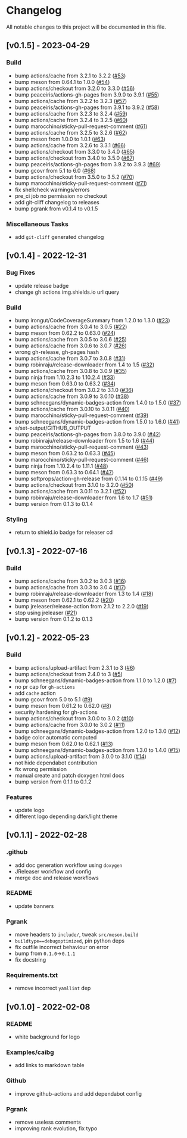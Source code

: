 # Changelog

All notable changes to this project will be documented in this file.

## [v0.1.5] - 2023-04-29

### Build

- bump actions/cache from 3.2.1 to 3.2.2 ([#53](https://github.com/andros21/pgrank/issues/53))
- bump meson from 0.64.1 to 1.0.0 ([#54](https://github.com/andros21/pgrank/issues/54))
- bump actions/checkout from 3.2.0 to 3.3.0 ([#56](https://github.com/andros21/pgrank/issues/56))
- bump peaceiris/actions-gh-pages from 3.9.0 to 3.9.1 ([#55](https://github.com/andros21/pgrank/issues/55))
- bump actions/cache from 3.2.2 to 3.2.3 ([#57](https://github.com/andros21/pgrank/issues/57))
- bump peaceiris/actions-gh-pages from 3.9.1 to 3.9.2 ([#58](https://github.com/andros21/pgrank/issues/58))
- bump actions/cache from 3.2.3 to 3.2.4 ([#59](https://github.com/andros21/pgrank/issues/59))
- bump actions/cache from 3.2.4 to 3.2.5 ([#60](https://github.com/andros21/pgrank/issues/60))
- bump marocchino/sticky-pull-request-comment ([#61](https://github.com/andros21/pgrank/issues/61))
- bump actions/cache from 3.2.5 to 3.2.6 ([#62](https://github.com/andros21/pgrank/issues/62))
- bump meson from 1.0.0 to 1.0.1 ([#63](https://github.com/andros21/pgrank/issues/63))
- bump actions/cache from 3.2.6 to 3.3.1 ([#66](https://github.com/andros21/pgrank/issues/66))
- bump actions/checkout from 3.3.0 to 3.4.0 ([#65](https://github.com/andros21/pgrank/issues/65))
- bump actions/checkout from 3.4.0 to 3.5.0 ([#67](https://github.com/andros21/pgrank/issues/67))
- bump peaceiris/actions-gh-pages from 3.9.2 to 3.9.3 ([#69](https://github.com/andros21/pgrank/issues/69))
- bump gcovr from 5.1 to 6.0 ([#68](https://github.com/andros21/pgrank/issues/68))
- bump actions/checkout from 3.5.0 to 3.5.2 ([#70](https://github.com/andros21/pgrank/issues/70))
- bump marocchino/sticky-pull-request-comment ([#71](https://github.com/andros21/pgrank/issues/71))
- fix shellcheck warnings/errors
- pre_ci job no permission no checkout
- add git-cliff changelog to releases
- bump pgrank from v0.1.4 to v0.1.5

### Miscellaneous Tasks

- add `git-cliff` generated changelog

## [v0.1.4] - 2022-12-31

### Bug Fixes

- update release badge
- change gh actions img.shields.io url query

### Build

- bump irongut/CodeCoverageSummary from 1.2.0 to 1.3.0 ([#23](https://github.com/andros21/pgrank/issues/23))
- bump actions/cache from 3.0.4 to 3.0.5 ([#22](https://github.com/andros21/pgrank/issues/22))
- bump meson from 0.62.2 to 0.63.0 ([#24](https://github.com/andros21/pgrank/issues/24))
- bump actions/cache from 3.0.5 to 3.0.6 ([#25](https://github.com/andros21/pgrank/issues/25))
- bump actions/cache from 3.0.6 to 3.0.7 ([#26](https://github.com/andros21/pgrank/issues/26))
- wrong gh-release, gh-pages hash
- bump actions/cache from 3.0.7 to 3.0.8 ([#31](https://github.com/andros21/pgrank/issues/31))
- bump robinraju/release-downloader from 1.4 to 1.5 ([#32](https://github.com/andros21/pgrank/issues/32))
- bump actions/cache from 3.0.8 to 3.0.9 ([#35](https://github.com/andros21/pgrank/issues/35))
- bump ninja from 1.10.2.3 to 1.10.2.4 ([#33](https://github.com/andros21/pgrank/issues/33))
- bump meson from 0.63.0 to 0.63.2 ([#34](https://github.com/andros21/pgrank/issues/34))
- bump actions/checkout from 3.0.2 to 3.1.0 ([#36](https://github.com/andros21/pgrank/issues/36))
- bump actions/cache from 3.0.9 to 3.0.10 ([#38](https://github.com/andros21/pgrank/issues/38))
- bump schneegans/dynamic-badges-action from 1.4.0 to 1.5.0 ([#37](https://github.com/andros21/pgrank/issues/37))
- bump actions/cache from 3.0.10 to 3.0.11 ([#40](https://github.com/andros21/pgrank/issues/40))
- bump marocchino/sticky-pull-request-comment ([#39](https://github.com/andros21/pgrank/issues/39))
- bump schneegans/dynamic-badges-action from 1.5.0 to 1.6.0 ([#41](https://github.com/andros21/pgrank/issues/41))
- s/set-output/GITHUB_OUTPUT
- bump peaceiris/actions-gh-pages from 3.8.0 to 3.9.0 ([#42](https://github.com/andros21/pgrank/issues/42))
- bump robinraju/release-downloader from 1.5 to 1.6 ([#44](https://github.com/andros21/pgrank/issues/44))
- bump marocchino/sticky-pull-request-comment ([#43](https://github.com/andros21/pgrank/issues/43))
- bump meson from 0.63.2 to 0.63.3 ([#45](https://github.com/andros21/pgrank/issues/45))
- bump marocchino/sticky-pull-request-comment ([#46](https://github.com/andros21/pgrank/issues/46))
- bump ninja from 1.10.2.4 to 1.11.1 ([#48](https://github.com/andros21/pgrank/issues/48))
- bump meson from 0.63.3 to 0.64.1 ([#47](https://github.com/andros21/pgrank/issues/47))
- bump softprops/action-gh-release from 0.1.14 to 0.1.15 ([#49](https://github.com/andros21/pgrank/issues/49))
- bump actions/checkout from 3.1.0 to 3.2.0 ([#50](https://github.com/andros21/pgrank/issues/50))
- bump actions/cache from 3.0.11 to 3.2.1 ([#52](https://github.com/andros21/pgrank/issues/52))
- bump robinraju/release-downloader from 1.6 to 1.7 ([#51](https://github.com/andros21/pgrank/issues/51))
- bump version from 0.1.3 to 0.1.4

### Styling

- return to shield.io badge for releaser cd

## [v0.1.3] - 2022-07-16

### Build

- bump actions/cache from 3.0.2 to 3.0.3 ([#16](https://github.com/andros21/pgrank/issues/16))
- bump actions/cache from 3.0.3 to 3.0.4 ([#17](https://github.com/andros21/pgrank/issues/17))
- bump robinraju/release-downloader from 1.3 to 1.4 ([#18](https://github.com/andros21/pgrank/issues/18))
- bump meson from 0.62.1 to 0.62.2 ([#20](https://github.com/andros21/pgrank/issues/20))
- bump jreleaser/release-action from 2.1.2 to 2.2.0 ([#19](https://github.com/andros21/pgrank/issues/19))
- stop using jreleaser ([#21](https://github.com/andros21/pgrank/issues/21))
- bump version from 0.1.2 to 0.1.3

## [v0.1.2] - 2022-05-23

### Build

- bump actions/upload-artifact from 2.3.1 to 3 ([#6](https://github.com/andros21/pgrank/issues/6))
- bump actions/checkout from 2.4.0 to 3 ([#5](https://github.com/andros21/pgrank/issues/5))
- bump schneegans/dynamic-badges-action from 1.1.0 to 1.2.0 ([#7](https://github.com/andros21/pgrank/issues/7))
- no pr cap for `gh-actions`
- add `cache` action
- bump gcovr from 5.0 to 5.1 ([#9](https://github.com/andros21/pgrank/issues/9))
- bump meson from 0.61.2 to 0.62.0 ([#8](https://github.com/andros21/pgrank/issues/8))
- security hardening for gh-actions
- bump actions/checkout from 3.0.0 to 3.0.2 ([#10](https://github.com/andros21/pgrank/issues/10))
- bump actions/cache from 3.0.0 to 3.0.2 ([#11](https://github.com/andros21/pgrank/issues/11))
- bump schneegans/dynamic-badges-action from 1.2.0 to 1.3.0 ([#12](https://github.com/andros21/pgrank/issues/12))
- badge color automatic computed
- bump meson from 0.62.0 to 0.62.1 ([#13](https://github.com/andros21/pgrank/issues/13))
- bump schneegans/dynamic-badges-action from 1.3.0 to 1.4.0 ([#15](https://github.com/andros21/pgrank/issues/15))
- bump actions/upload-artifact from 3.0.0 to 3.1.0 ([#14](https://github.com/andros21/pgrank/issues/14))
- not hide dependabot contribution
- fix wrong permission
- manual create and patch doxygen html docs
- bump version from 0.1.1 to 0.1.2

### Features

- update logo
- different logo depending dark/light theme

## [v0.1.1] - 2022-02-28

### .github

- add doc generation workflow using `doxygen`
- JReleaser workflow and config
- merge doc and release workflows

### README

- update banners

### Pgrank

- move headers to `include/`, tweak `src/meson.build`
- `buildtype==debugoptimized`, pin python deps
- fix outfile incorrect behaviour on error
- bump from `0.1.0`->`0.1.1`
- fix docstring

### Requirements.txt

- remove incorrect `yamllint` dep

## [v0.1.0] - 2022-02-08

### README

- white background for logo

### Examples/caibg

- add links to markdown table

### Github

- improve github-actions and add dependabot config

### Pgrank

- remove useless comments
- improving rank evolution, fix typo

<!-- generated by git-cliff -->
